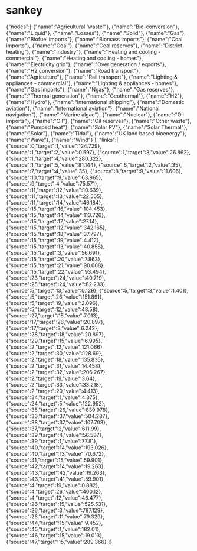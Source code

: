 # sankey

{"nodes":[
{"name":"Agricultural 'waste'"},
{"name":"Bio-conversion"},
{"name":"Liquid"},
{"name":"Losses"},
{"name":"Solid"},
{"name":"Gas"},
{"name":"Biofuel imports"},
{"name":"Biomass imports"},
{"name":"Coal imports"},
{"name":"Coal"},
{"name":"Coal reserves"},
{"name":"District heating"},
{"name":"Industry"},
{"name":"Heating and cooling - commercial"},
{"name":"Heating and cooling - homes"},
{"name":"Electricity grid"},
{"name":"Over generation / exports"},
{"name":"H2 conversion"},
{"name":"Road transport"},
{"name":"Agriculture"},
{"name":"Rail transport"},
{"name":"Lighting & appliances - commercial"},
{"name":"Lighting & appliances - homes"},
{"name":"Gas imports"},
{"name":"Ngas"},
{"name":"Gas reserves"},
{"name":"Thermal generation"},
{"name":"Geothermal"},
{"name":"H2"},
{"name":"Hydro"},
{"name":"International shipping"},
{"name":"Domestic aviation"},
{"name":"International aviation"},
{"name":"National navigation"},
{"name":"Marine algae"},
{"name":"Nuclear"},
{"name":"Oil imports"},
{"name":"Oil"},
{"name":"Oil reserves"},
{"name":"Other waste"},
{"name":"Pumped heat"},
{"name":"Solar PV"},
{"name":"Solar Thermal"},
{"name":"Solar"},
{"name":"Tidal"},
{"name":"UK land based bioenergy"},
{"name":"Wave"},
{"name":"Wind"}
],
"links":[
{"source":0,"target":1,"value":124.729},
{"source":1,"target":2,"value":0.597},
{"source":1,"target":3,"value":26.862},
{"source":1,"target":4,"value":280.322},
{"source":1,"target":5,"value":81.144},
{"source":6,"target":2,"value":35},
{"source":7,"target":4,"value":35},
{"source":8,"target":9,"value":11.606},
{"source":10,"target":9,"value":63.965},
{"source":9,"target":4,"value":75.571},
{"source":11,"target":12,"value":10.639},
{"source":11,"target":13,"value":22.505},
{"source":11,"target":14,"value":46.184},
{"source":15,"target":16,"value":104.453},
{"source":15,"target":14,"value":113.726},
{"source":15,"target":17,"value":27.14},
{"source":15,"target":12,"value":342.165},
{"source":15,"target":18,"value":37.797},
{"source":15,"target":19,"value":4.412},
{"source":15,"target":13,"value":40.858},
{"source":15,"target":3,"value":56.691},
{"source":15,"target":20,"value":7.863},
{"source":15,"target":21,"value":90.008},
{"source":15,"target":22,"value":93.494},
{"source":23,"target":24,"value":40.719},
{"source":25,"target":24,"value":82.233},
{"source":5,"target":13,"value":0.129},
{"source":5,"target":3,"value":1.401},
{"source":5,"target":26,"value":151.891},
{"source":5,"target":19,"value":2.096},
{"source":5,"target":12,"value":48.58},
{"source":27,"target":15,"value":7.013},
{"source":17,"target":28,"value":20.897},
{"source":17,"target":3,"value":6.242},
{"source":28,"target":18,"value":20.897},
{"source":29,"target":15,"value":6.995},
{"source":2,"target":12,"value":121.066},
{"source":2,"target":30,"value":128.69},
{"source":2,"target":18,"value":135.835},
{"source":2,"target":31,"value":14.458},
{"source":2,"target":32,"value":206.267},
{"source":2,"target":19,"value":3.64},
{"source":2,"target":33,"value":33.218},
{"source":2,"target":20,"value":4.413},
{"source":34,"target":1,"value":4.375},
{"source":24,"target":5,"value":122.952},
{"source":35,"target":26,"value":839.978},
{"source":36,"target":37,"value":504.287},
{"source":38,"target":37,"value":107.703},
{"source":37,"target":2,"value":611.99},
{"source":39,"target":4,"value":56.587},
{"source":39,"target":1,"value":77.81},
{"source":40,"target":14,"value":193.026},
{"source":40,"target":13,"value":70.672},
{"source":41,"target":15,"value":59.901},
{"source":42,"target":14,"value":19.263},
{"source":43,"target":42,"value":19.263},
{"source":43,"target":41,"value":59.901},
{"source":4,"target":19,"value":0.882},
{"source":4,"target":26,"value":400.12},
{"source":4,"target":12,"value":46.477},
{"source":26,"target":15,"value":525.531},
{"source":26,"target":3,"value":787.129},
{"source":26,"target":11,"value":79.329},
{"source":44,"target":15,"value":9.452},
{"source":45,"target":1,"value":182.01},
{"source":46,"target":15,"value":19.013},
{"source":47,"target":15,"value":289.366}
]}
